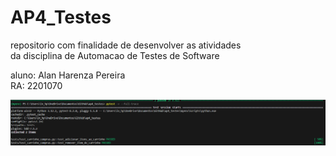 # AP4_Testes

repositorio com finalidade de desenvolver as atividades\
da disciplina de Automacao de Testes de Software

aluno: Alan Harenza Pereira\
RA: 2201070

![Alt resulado dos testes aprovados](resultado.PNG)